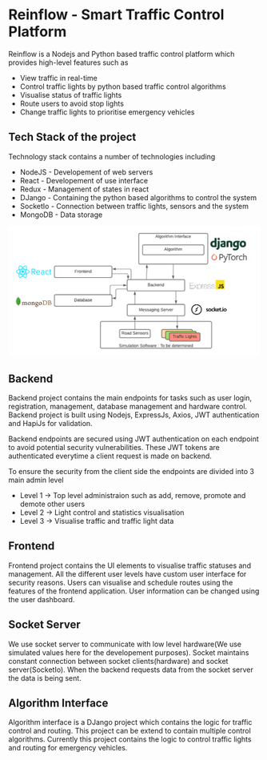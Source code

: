 # Reinflow - Smart Traffic Control Platform
Reinflow is a Nodejs and Python based traffic control platform which provides high-level features such as
- View traffic in real-time
- Control traffic lights by python based traffic control algorithms
- Visualise status of traffic lights
- Route users to avoid stop lights
- Change traffic lights to prioritise emergency vehicles

## Tech Stack of the project

Technology stack contains a number of technologies including 
- NodeJS - Developement of web servers
- React - Developement of use interface
- Redux - Management of states in react
- DJango - Containing the python based algorithms to control the system
- SocketIo - Connection between traffic lights, sensors and the system
- MongoDB - Data storage

![alt test](external/Stack.png 'Tech Stack')
## Backend
Backend project contains the main endpoints for tasks such as user login, registration, management, database management and hardware control. Backend project is built using Nodejs, ExpressJs, Axios, JWT authentication and HapiJs for validation.

Backend endpoints are secured using JWT authentication on each endpoint to avoid potential security vulnerabilities. These JWT tokens are authenticated everytime a client request is made on backend.

To ensure the security from the client side the endpoints are divided into 3 main admin level 
- Level 1 -> Top level administraion such as add, remove, promote and demote other users
- Level 2 -> Light control and statistics visualisation
- Level 3 -> Visualise traffic and traffic light data

## Frontend 
Frontend project contains the UI elements to visualise traffic statuses and management. All the different user levels have custom user interface for security reasons. Users can visualise and schedule routes using the features of the frontend application. User information can be changed using the user dashboard.

## Socket Server
We use socket server to communicate with low level hardware(We use simulated values here for the developement purposes). Socket maintains constant connection between socket clients(hardware) and socket server(SocketIo). When the backend requests data from the socket server the data is being sent.

## Algorithm Interface
Algorithm interface is a DJango project which contains the logic for traffic control and routing. This project can be extend to contain multiple control algorithms. Currently this project contains the logic to control traffic lights and routing for emergency vehicles.